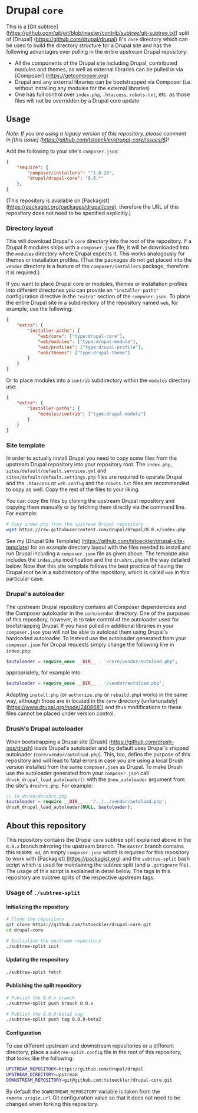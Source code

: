 # Drupal `core`

This is a [Git subtree] (https://github.com/git/git/blob/master/contrib/subtree/git-subtree.txt) split of [Drupal] (https://github.com/drupal/drupal) 8's `core` directory which can be used to build the directory structure for a Drupal site and has the following advantages over pulling in the entire upstream Drupal repository:
- All the components of the Drupal site including Drupal, contributed modules and themes, as well as external libraries can be pulled in via [Composer] (https://getcomposer.org)
- Drupal and any external libraries can be bootstrapped via Composer (i.e. without installing any modules for the external libraries)
- One has full control over `index.php`, `.htaccess`, `robots.txt`, etc. as those files will not be overridden by a Drupal core update

## Usage

*Note: If you are using a legacy version of this repository, please comment in [this issue] (https://github.com/tstoeckler/drupal-core/issues/6)!*

Add the following to your site's `composer.json`:
``` json
{
    "require": {
        "composer/installers": "^1.0.20",
        "drupal/drupal-core": "8.0.*"
    },
}
```
(This repository is available on [Packagist] (https://packagist.org/packages/drupal/core), therefore the URL of this repository does not need to be specified explicitly.)

### Directory layout
This will download Drupal's `core` directory into the root of the repository. If a Drupal 8 modules ships with a `composer.json` file, it will be downloaded into the `modules` directory where Drupal expects it. This works analogously for themes or installation profiles. (That the packages do not get placed into the `vendor` directory is a feature of the `composer/installers` package, therefore it is required.)

If you want to place Drupal core or modules, themes or installation profiles into different directories you can provide an `"installer-paths"` configuration directive in the `"extra"` section of the `composer.json`. To place the entire Drupal site in a subdirectory of the repository named `web`, for example, use the following:
``` json
{
    "extra": {
        "installer-paths": {
            "web/core": ["type:drupal-core"],
            "web/modules": ["type:drupal-module"],
            "web/profiles": ["type:drupal-profile"],
            "web/themes": ["type:drupal-theme"]
        }
    }
}
```
Or to place modules into a `contrib` subdirectory within the `modules` directory use:
``` json
{
    "extra": {
        "installer-paths": {
            "modules/contrib": ["type:drupal-module"]
        }
    }
}
```

### Site template
In order to actually install Drupal you need to copy some files from the upstream Drupal repository into your repository root. The `index.php`, `sites/default/default.services.yml` and `sites/default/default.settings.php` files are required to operate Drupal and the `.htaccess` or `web.config` and the `robots.txt` files are recommended to copy as well. Copy the rest of the files to your liking.

You can copy the files by cloning the upstream Drupal repository and copying them manually or by fetching them directly via the command line. For example:
``` bash
# Copy index.php from the upstream Drupal repository
wget https://raw.githubusercontent.com/drupal/drupal/8.0.x/index.php
```

See my [Drupal Site Template] (https://github.com/tstoeckler/drupal-site-template) for an example directory layout with the files needed to install and run Drupal including a `composer.json` file as given above. The template also includes the `index.php` modification and the `drushrc.php` in the way detailed below. Note that this site template follows the best practice of having the Drupal root be in a subdirectory of the repository, which is called `web` in this particular case.

### Drupal's autoloader
The upstream Drupal repository contains all Composer dependencies and the Composer autoloader in the `core/vendor` directory. One of the purposes of this repository, however, is to take control of the autoloader used for bootstrapping Drupal. If you have pulled in additional libraries in your `composer.json` you will not be able to autoload them using Drupal's hardcoded autoloader. To instead use the autoloader generated from your `composer.json` for Drupal requests simply change the following line in `index.php`:
```php
$autoloader = require_once __DIR__ . '/core/vendor/autoload.php';
```
appropriately, for example into:
```php
$autoloader = require_once __DIR__ . '/vendor/autoload.php';
```
Adapting `install.php` (or `authorize.php` or `rebuild.php`) works in the same way, although those are in located in the `core` directory [unfortunately] (https://www.drupal.org/node/2406681) and thus modifications to these files cannot be placed under version control.

### Drush's Drupal autoloader
When bootstrapping a Drupal site [Drush] (https://github.com/drush-ops/drush) loads Drupal's autoloader and by default uses Drupal's shipped autoloader (`core/vendor/autoload.php`). This, too, defies the purpose of this repository and will lead to fatal errors in case you are using a local Drush version installed from the same `composer.json` as Drupal. To make Drush use the autoloader generated from your `composer.json` call `drush_drupal_load_autoloader()` with the `$new_autoloader` argument from the site's `drushrc.php`. For example:
```php
// In drush/drushrc.php
$autoloader = require __DIR__ . '/../../vendor/autoload.php';
drush_drupal_load_autoloader(NULL, $autoloader);
```

## About this repository
This repository contains the Drupal `core` subtree split explained above in the `8.0.x` branch mirroring the upstream branch. The `master` branch contains this `README.md`, an empty `composer.json` which is required for this repository to work with [Packagist] (https://packagist.org) and the `subtree-split` bash script which is used for maintaining the subtree split (and a `.gitignore` file). The usage of this script is explained in detail below. The tags in this repository are subtree splits of the respective upstream tags.

### Usage of `./subtree-split`

#### Initializing the repository
``` bash
# Clone the repository
git clone https://github.com/tstoeckler/drupal-core.git
cd drupal-core

# Initialize the upstream repository
./subtree-split init
```

#### Updating the respository
``` bash
./subtree-split fetch
```

#### Publishing the split repository
```bash
# Publish the 8.0.x branch
./subtree-split push branch 8.0.x

# Publish the 8.0.0-beta2 tag
./subtree-split push tag 8.0.0-beta2
```

#### Configuration
To use different upstream and downstream repositories or a different directory,
place a `subtree-split.config` file in the root of this repository, that looks
like the following:
```bash
UPSTREAM_REPOSITORY=https://github.com/drupal/drupal
UPSTREAM_DIRECTORY=upstream
DOWNSTREAM_REPOSITORY=git@github.com:tstoeckler/drupal-core.git
```
By default the `DOWNSTREAM_REPOSITORY` variable is taken from the `remote.origin.url` Git configuration value so that it does not need to be changed when forking this repository.
